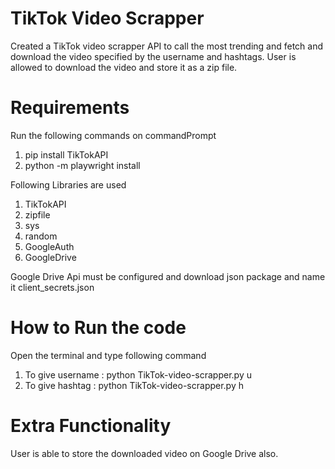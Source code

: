 # TikTok Video Scrapper
Created a TikTok video scrapper API to call the most trending and fetch and download the video specified by the username and hashtags. 
User is allowed to download the video and store it as a zip file.

# Requirements
Run the following commands on commandPrompt
1. pip install TikTokAPI                  
2. python -m playwright install 

Following Libraries are used
1. TikTokAPI
2. zipfile
3. sys
4. random
5. GoogleAuth
6. GoogleDrive

Google Drive Api must be configured and download json package and name it client_secrets.json

# How to Run the code
Open the terminal and type following command
1. To give username : python <filePath>TikTok-video-scrapper.py u <username>
2. To give hashtag : python <filePath>TikTok-video-scrapper.py h <hashtag>

# Extra Functionality
User is able to store the downloaded video on Google Drive also.
